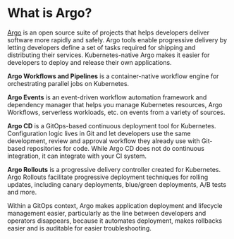 # What is Argo? 

[Argo](https://www.getambassador.io/products/argo/) is an open source suite of projects that helps developers deliver software more rapidly and safely. Argo tools enable progressive delivery by letting developers define a set of tasks required for shipping and distributing their services. Kubernetes-native Argo makes it easier for developers to deploy and release their own applications. 

**Argo Workflows and Pipelines** is a container-native workflow engine for orchestrating parallel jobs on Kubernetes. 

**Argo Events** is an event-driven workflow automation framework and dependency manager that helps you manage Kubernetes resources, Argo Workflows, serverless workloads, etc. on events from a variety of sources.

**Argo CD** is a GitOps-based continuous deployment tool for Kubernetes. Configuration logic lives in Git and let developers use the same development, review and approval workflow they already use with Git-based repositories for code. While Argo CD does not do continuous integration, it can integrate with your CI system.

**Argo Rollouts** is a progressive delivery controller created for Kubernetes. Argo Rollouts facilitate progressive deployment techniques for rolling updates, including canary deployments, blue/green deployments, A/B tests and more. 

Within a GitOps context, Argo makes application deployment and lifecycle management easier, particularly as the line between developers and operators disappears, because it automates deployment, makes rollbacks easier and is auditable for easier troubleshooting.